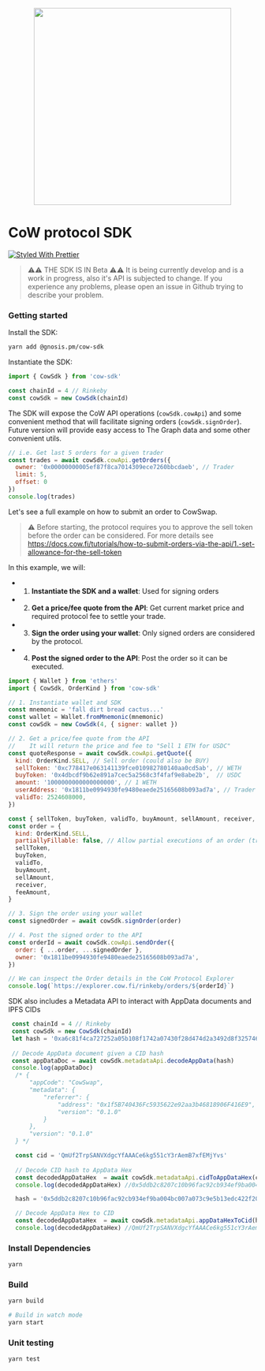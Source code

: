 <p align="center">
  <img width="400" src="https://raw.githubusercontent.com/gnosis/cow-sdk/main/docs/images/CoW.png">
</p>

# CoW protocol SDK
[![Styled With Prettier](https://img.shields.io/badge/code_style-prettier-ff69b4.svg)](https://prettier.io/)


> ⚠️⚠️ THE SDK IS IN Beta ⚠️⚠️
> It is being currently develop and is a work in progress, also it's API is subjected to change. 
> If you experience any problems, please open an issue in Github trying to describe your problem.

### Getting started

Install the SDK:

```bash
yarn add @gnosis.pm/cow-sdk
```

Instantiate the SDK:

```js
import { CowSdk } from 'cow-sdk'

const chainId = 4 // Rinkeby
const cowSdk = new CowSdk(chainId)
```

The SDK will expose the CoW API operations (`cowSdk.cowApi`) and some convenient method that will facilitate signing orders (`cowSdk.signOrder`). Future version will provide easy access to The Graph data and some other convenient utils.

```js
// i.e. Get last 5 orders for a given trader
const trades = await cowSdk.cowApi.getOrders({
  owner: '0x00000000005ef87f8ca7014309ece7260bbcdaeb', // Trader
  limit: 5,
  offset: 0
})
console.log(trades)
```

Let's see a full example on how to submit an order to CowSwap.

> ⚠️ Before starting, the protocol requires you to approve the sell token before the order can be considered. 
> For more details see https://docs.cow.fi/tutorials/how-to-submit-orders-via-the-api/1.-set-allowance-for-the-sell-token

In this example, we will:
- 1. **Instantiate the SDK and a wallet**: Used for signing orders
- 2. **Get a price/fee quote from the API**: Get current market price and required protocol fee to settle your trade.
- 3. **Sign the order using your wallet**: Only signed orders are considered by the protocol.
- 4. **Post the signed order to the API**: Post the order so it can be executed.

```js
import { Wallet } from 'ethers'
import { CowSdk, OrderKind } from 'cow-sdk'

// 1. Instantiate wallet and SDK
const mnemonic = 'fall dirt bread cactus...'
const wallet = Wallet.fromMnemonic(mnemonic)
const cowSdk = new CowSdk(4, { signer: wallet })

// 2. Get a price/fee quote from the API
//    It will return the price and fee to "Sell 1 ETH for USDC"
const quoteResponse = await cowSdk.cowApi.getQuote({
  kind: OrderKind.SELL, // Sell order (could also be BUY)
  sellToken: '0xc778417e063141139fce010982780140aa0cd5ab', // WETH
  buyToken: '0x4dbcdf9b62e891a7cec5a2568c3f4faf9e8abe2b',  // USDC
  amount: '1000000000000000000', // 1 WETH
  userAddress: '0x1811be0994930fe9480eaede25165608b093ad7a', // Trader
  validTo: 2524608000,
})

const { sellToken, buyToken, validTo, buyAmount, sellAmount, receiver, feeAmount } = quoteResponse.quote
const order = {
  kind: OrderKind.SELL,
  partiallyFillable: false, // Allow partial executions of an order (true would be for a "Fill or Kill" order, which is not yet supported but will be added soon)
  sellToken,
  buyToken,
  validTo,
  buyAmount,
  sellAmount,
  receiver,
  feeAmount,
}

// 3. Sign the order using your wallet
const signedOrder = await cowSdk.signOrder(order)

// 4. Post the signed order to the API
const orderId = await cowSdk.cowApi.sendOrder({
  order: { ...order, ...signedOrder },
  owner: '0x1811be0994930fe9480eaede25165608b093ad7a',
})

// We can inspect the Order details in the CoW Protocol Explorer
console.log(`https://explorer.cow.fi/rinkeby/orders/${orderId}`)
```

SDK also includes a Metadata API to interact with AppData documents and IPFS CIDs

```js
 const chainId = 4 // Rinkeby
 const cowSdk = new CowSdk(chainId)
 let hash = '0xa6c81f4ca727252a05b108f1742a07430f28d474d2a3492d8f325746824d22e5'
 
 // Decode AppData document given a CID hash
 const appDataDoc = await cowSdk.metadataApi.decodeAppData(hash)
 console.log(appDataDoc)
  /* {
      "appCode": "CowSwap",
      "metadata": {
          "referrer": {
              "address": "0x1f5B740436Fc5935622e92aa3b46818906F416E9",
              "version": "0.1.0"
          }
      },
      "version": "0.1.0"
  } */

  const cid = 'QmUf2TrpSANVXdgcYfAAACe6kg551cY3rAemB7xfEMjYvs'
  
  // Decode CID hash to AppData Hex 
  const decodedAppDataHex  = await cowSdk.metadataApi.cidToAppDataHex(cid)
  console.log(decodedAppDataHex) //0x5ddb2c8207c10b96fac92cb934ef9ba004bc007a073c9e5b13edc422f209ed80

  hash = '0x5ddb2c8207c10b96fac92cb934ef9ba004bc007a073c9e5b13edc422f209ed80'

  // Decode AppData Hex to CID
  const decodedAppDataHex  = await cowSdk.metadataApi.appDataHexToCid(hash)
  console.log(decodedAppDataHex) //QmUf2TrpSANVXdgcYfAAACe6kg551cY3rAemB7xfEMjYvs
```

### Install Dependencies

```bash
yarn
```

### Build

```bash
yarn build

# Build in watch mode
yarn start
```

### Unit testing

```bash
yarn test
```
